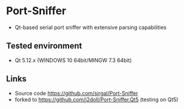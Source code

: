 # Port-Sniffer

- Qt-based serial port sniffer with extensive parsing capabilities

## Tested environment

- Qt 5.12.x (WINDOWS 10 64bit/MINGW 7.3 64bit)

## Links

- Source code https://github.com/sirgal/Port-Sniffer
- forked to https://github.com/j2doll/Port-Sniffer.Qt5 (testing on Qt5)

